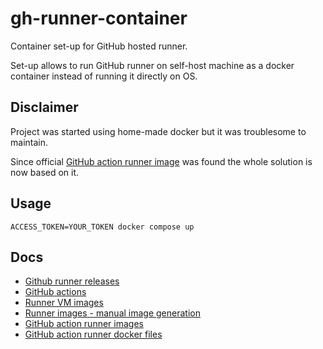 # gh-runner-container

Container set-up for GitHub hosted runner. 

Set-up allows to run GitHub runner on self-host machine as a docker container instead of running it directly on OS.


## Disclaimer

Project was started using home-made docker but it was troublesome to maintain. 

Since official [GitHub action runner image](https://github.com/actions-runner-controller/actions-runner-controller/pkgs/container/actions-runner-controller%2Factions-runner-dind) was found the whole solution is now based on it.


## Usage

```shell
ACCESS_TOKEN=YOUR_TOKEN docker compose up
```

## Docs

* [Github runner releases](https://github.com/actions/runner/releases)
* [GitHub actions](https://docs.github.com/en/enterprise-cloud@latest/actions/hosting-your-own-runners/managing-self-hosted-runners/adding-self-hosted-runners)
* [Runner VM images](https://github.com/actions/runner-images/tree/main)
* [Runner images - manual image generation](https://github.com/actions/runner-images/blob/main/docs/create-image-and-azure-resources.md#manual-image-generation)
* [GitHub action runner images](https://github.com/actions-runner-controller/actions-runner-controller/pkgs/container/actions-runner-controller%2Factions-runner-dind)
* [GitHub action runner docker files](https://github.com/actions/actions-runner-controller/blob/master/runner/actions-runner-dind.ubuntu-20.04.dockerfile)